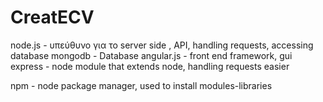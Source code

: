 CreatECV
========

node.js - υπεύθυνο για το server side , API, handling requests, accessing database
mongodb - Database 
angular.js - front end framework, gui
express - node module that extends node, handling requests easier

npm - node package manager, used to install modules-libraries 

